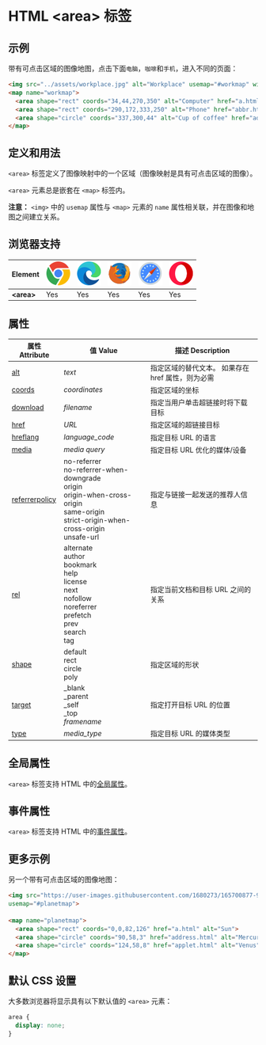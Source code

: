 HTML \<area> 标签
===

## 示例

带有可点击区域的图像地图，点击下面`电脑`，`咖啡`和`手机`，进入不同的页面：

```html idoc:preview
<img src="../assets/workplace.jpg" alt="Workplace" usemap="#workmap" width="400" height="379">
<map name="workmap">
  <area shape="rect" coords="34,44,270,350" alt="Computer" href="a.html">
  <area shape="rect" coords="290,172,333,250" alt="Phone" href="abbr.html">
  <area shape="circle" coords="337,300,44" alt="Cup of coffee" href="address.html">
</map>
```
<!--rehype:style=min-height: 280px;-->

## 定义和用法

`<area>` 标签定义了图像映射中的一个区域（图像映射是具有可点击区域的图像）。

`<area>` 元素总是嵌套在 `<map>` 标签内。

**注意：** `<img>` 中的 `usemap` 属性与 `<map>` 元素的 `name` 属性相关联，并在图像和地图之间建立关系。

## 浏览器支持

| Element | ![chrome][1] | ![edge][2] | ![firefox][3] | ![safari][4] | ![opera][5] |
| ---- | ---- | ---- | ---- | ---- | ---- |
| __\<area>__ | Yes | Yes | Yes | Yes | Yes |

## 属性

| 属性 Attribute | 值 Value | 描述 Description |
| ----- | ----- | ----- |
| [alt](./area_alt.md)                      | *text* | 指定区域的替代文本。 如果存在 href 属性，则为必需 |
| [coords](./area_coords.md)                | *coordinates* | 指定区域的坐标 |
| [download](./area_download.md)            | *filename* | 指定当用户单击超链接时将下载目标 |
| [href](./area_href.md)                    | *URL* | 指定区域的超链接目标 |
| [hreflang](./area_hreflang.md)            | *language\_code* | 指定目标 URL 的语言 |
| [media](./area_media.md)                  | *media query* | 指定目标 URL 优化的媒体/设备 |
| [referrerpolicy](./area_referrepolicy.md) | no-referrer <br/> no-referrer-when-downgrade <br/> origin <br/> origin-when-cross-origin <br/> same-origin <br/> strict-origin-when-cross-origin <br/> unsafe-url  | 指定与链接一起发送的推荐人信息 |
| [rel](./area_rel.md)                      | alternate <br /> author <br /> bookmark <br /> help <br /> license <br /> next <br /> nofollow <br /> noreferrer <br /> prefetch <br /> prev <br /> search <br /> tag  | 指定当前文档和目标 URL 之间的关系 |
| [shape](./area_shape.md)                  | default <br /> rect <br /> circle <br /> poly  | 指定区域的形状 |
| [target](./area_target.md)                | \_blank <br /> \_parent <br /> \_self <br /> \_top <br /> *framename* | 指定打开目标 URL 的位置 |
| [type](./area_type.md)                    | *media\_type* | 指定目标 URL 的媒体类型 |


## 全局属性

`<area>` 标签支持 HTML 中的[全局属性](../reference/standardattributes.md)。

## 事件属性

`<area>` 标签支持 HTML 中的[事件属性](../reference/eventattributes.md)。

## 更多示例

另一个带有可点击区域的图像地图：

```html idoc:preview
<img src="https://user-images.githubusercontent.com/1680273/165700877-949e520a-c085-40ce-abd4-2996da31f33b.png" width="145" height="126" alt="Planets"
usemap="#planetmap">

<map name="planetmap">
  <area shape="rect" coords="0,0,82,126" href="a.html" alt="Sun">
  <area shape="circle" coords="90,58,3" href="address.html" alt="Mercury">
  <area shape="circle" coords="124,58,8" href="applet.html" alt="Venus">
</map>
```

## 默认 CSS 设置

大多数浏览器将显示具有以下默认值的 `<area>` 元素：

```css
area {
  display: none;
}
```

[1]: ../assets/chrome.svg
[2]: ../assets/edge.svg
[3]: ../assets/firefox.svg
[4]: ../assets/safari.svg
[5]: ../assets/opera.svg
